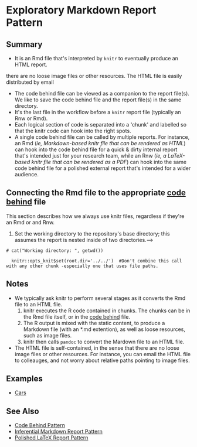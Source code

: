 Exploratory Markdown Report Pattern
================

## Summary

 * It is an Rmd file that's interpreted by `knitr` to eventually produce an HTML report.
 
 there are no loose image files or other resources.  The HTML file is easily distributed by email
 * The code behind file can be viewed as a companion to the report file(s).  We like to save the code behind file and the report file(s) in the same directory.
 * It's the last file in the workflow before a `knitr` report file (typically an Rnw or Rmd).
 * Each logical section of code is separated into a 'chunk' and labelled so that the knitr code can hook into the right spots.
 * A single code behind file can be called by multiple reports.  For instance, an Rmd (*ie, Markdown-based knitr file that can be rendered as HTML*) can hook into the code behind file for a quick & dirty internal report that's intended just for your research team, while an Rnw (*ie, a LaTeX-based knitr file that can be rendered as a PDF*) can hook into the same code behind file for a polished external report that's intended for a wider audience.
 
## Connecting the Rmd file to the appropriate [code behind](./DocumentationPatterns/CodeBehind.md) file

This section describes how we always use knitr files, regardless if they're an Rmd or and Rnw.
1. Set the working directory to the repository's base directory; this assumes the report is nested inside of two directories.-->
```{r, echo=F, message=F} 
# cat("Working directory: ", getwd())

  knitr::opts_knit$set(root.dir='../../')  #Don't combine this call with any other chunk -especially one that uses file paths.
```

## Notes
 * We typically ask knitr to perform several stages as it converts the Rmd file to an HTML file.
     1. knitr executes the R code contained in chunks.  The chunks can be in the Rmd file itself, or in the [code behind](./DocumentationPatterns/CodeBehind.md) file.
     2. The R output is mixed with the static content, to produce a Markdown file (with an *.md extention), as well as loose resources, such as image files.
     3. knitr then calls `pandoc` to convert the Mardown file to an HTML file.
 * The HTML file is self-contained, in the sense that there are no loose image files or other resources.  For instance, you can email the HTML file to colleauges, and not worry about relative paths pointing to image files.
 
## Examples
* [Cars](./Analyses/Cars/Cars.R)

## See Also
* [Code Behind Pattern](./DocumentationPatterns/CodeBehind.md)
* [Inferential Markdown Report Pattern](./DocumentationPatterns/MarkdownReportInferential.md)
* [Polished LaTeX Report Pattern](./DocumentationPatterns/LatexReportPolished.md)
